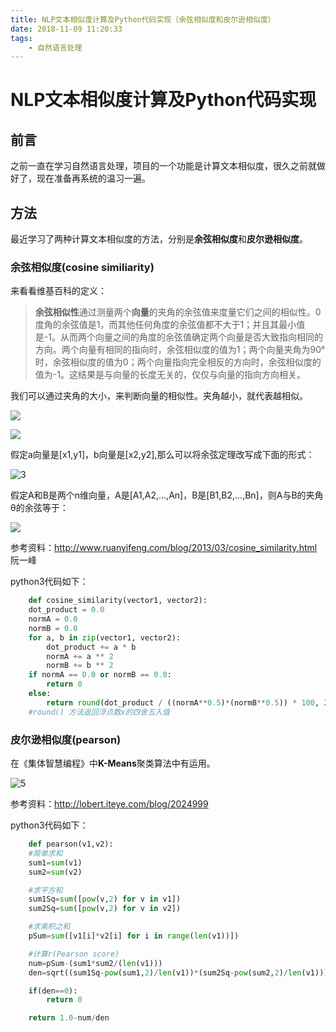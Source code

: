 ```yaml
---
title: NLP文本相似度计算及Python代码实现（余弦相似度和皮尔逊相似度）
date: 2018-11-09 11:20:33
tags:
    - 自然语言处理
---
```


# NLP文本相似度计算及Python代码实现

## 前言

之前一直在学习自然语言处理，项目的一个功能是计算文本相似度，很久之前就做好了，现在准备再系统的温习一遍。

## 方法

最近学习了两种计算文本相似度的方法，分别是**余弦相似度**和**皮尔逊相似度**。

### 余弦相似度(cosine similiarity)

来看看维基百科的定义：
>**余弦相似性**通过测量两个**向量**的夹角的余弦值来度量它们之间的相似性。0度角的余弦值是1，而其他任何角度的余弦值都不大于1；并且其最小值是-1。从而两个向量之间的角度的余弦值确定两个向量是否大致指向相同的方向。两个向量有相同的指向时，余弦相似度的值为1；两个向量夹角为90°时，余弦相似度的值为0；两个向量指向完全相反的方向时，余弦相似度的值为-1。这结果是与向量的长度无关的，仅仅与向量的指向方向相关。

我们可以通过夹角的大小，来判断向量的相似性。夹角越小，就代表越相似。

![](https://gitee.com/shuming9886/pic-go/raw/master/img/2020-10-24-nlp-01.png)

![](https://gitee.com/shuming9886/pic-go/raw/master/img/2020-10-24-nlp-02.png)

假定a向量是[x1,y1]，b向量是[x2,y2],那么可以将余弦定理改写成下面的形式：

![3](https://gitee.com/shuming9886/pic-go/raw/master/img/2020-10-24-nlp-03.png)



假定A和B是两个n维向量，A是[A1,A2,...,An]，B是[B1,B2,...,Bn]，则A与B的夹角θ的余弦等于：

![](https://gitee.com/shuming9886/pic-go/raw/master/img/2020-10-24-nlp-04.png)

参考资料：http://www.ruanyifeng.com/blog/2013/03/cosine_similarity.html 阮一峰


python3代码如下：

```python
    def cosine_similarity(vector1, vector2):
    dot_product = 0.0
    normA = 0.0
    normB = 0.0
    for a, b in zip(vector1, vector2):
        dot_product += a * b
        normA += a ** 2
        normB += b ** 2
    if normA == 0.0 or normB == 0.0:
        return 0
    else:
        return round(dot_product / ((normA**0.5)*(normB**0.5)) * 100, 2)
    #round() 方法返回浮点数x的四舍五入值
```

### 皮尔逊相似度(pearson)



在《集体智慧编程》中**K-Means**聚类算法中有运用。

![5](https://gitee.com/shuming9886/pic-go/raw/master/img/2020-10-24-nlp-05.gif)

参考资料：http://lobert.iteye.com/blog/2024999

python3代码如下：

```python
    def pearson(v1,v2):
    #简单求和
    sum1=sum(v1)
    sum2=sum(v2)

    #求平方和
    sum1Sq=sum([pow(v,2) for v in v1])
    sum2Sq=sum([pow(v,2) for v in v2])

    #求乘积之和
    pSum=sum([v1[i]*v2[i] for i in range(len(v1))])

    #计算r(Pearson score)
    num=pSum-(sum1*sum2/(len(v1)))
    den=sqrt((sum1Sq-pow(sum1,2)/len(v1))*(sum2Sq-pow(sum2,2)/len(v1)))

    if(den==0):
        return 0

    return 1.0-num/den
```

